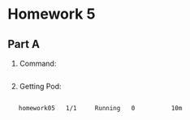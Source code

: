# Homework 5

## Part A
1. Command:
```command: ['sh', '-c', 'echo "Hello, $(NAME)" && sleep 3600']
```

2. Getting Pod:
```$kubectl get pod homework05
```
```NAME         READY   STATUS    RESTARTS   AGE
   homework05   1/1     Running   0          10m
```
